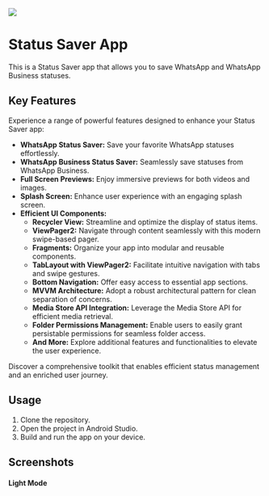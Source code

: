 ![](https://github.com/CodeWithAthari/WhatsApp-Status-Saver-YT/blob/master/gallery/thumbnail.webp)
# Status Saver App

This is a Status Saver app that allows you to save WhatsApp and WhatsApp Business statuses.

    
## Key Features

Experience a range of powerful features designed to enhance your Status Saver app:

- **WhatsApp Status Saver:** Save your favorite WhatsApp statuses effortlessly.
- **WhatsApp Business Status Saver:** Seamlessly save statuses from WhatsApp Business.
- **Full Screen Previews:** Enjoy immersive previews for both videos and images.
- **Splash Screen:** Enhance user experience with an engaging splash screen.
- **Efficient UI Components:**
    - **Recycler View:** Streamline and optimize the display of status items.
    - **ViewPager2:** Navigate through content seamlessly with this modern swipe-based pager.
    - **Fragments:** Organize your app into modular and reusable components.
    - **TabLayout with ViewPager2:** Facilitate intuitive navigation with tabs and swipe gestures.
    - **Bottom Navigation:** Offer easy access to essential app sections.
  - **MVVM Architecture:** Adopt a robust architectural pattern for clean separation of concerns.
  - **Media Store API Integration:** Leverage the Media Store API for efficient media retrieval.
   - **Folder Permissions Management:** Enable users to easily grant persistable permissions for seamless folder access.
  - **And More:** Explore additional features and functionalities to elevate the user experience.

Discover a comprehensive toolkit that enables efficient status management and an enriched user journey.
    
## Usage

1. Clone the repository.
2. Open the project in Android Studio.
3. Build and run the app on your device.
## Screenshots
#### Light Mode

